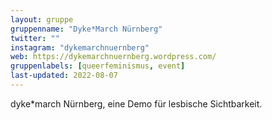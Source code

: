 ```yaml
---
layout: gruppe
gruppenname: "Dyke*March Nürnberg"
twitter: ""
instagram: "dykemarchnuernberg"
web: https://dykemarchnuernberg.wordpress.com/
gruppenlabels: [queerfeminismus, event]
last-updated: 2022-08-07
---
```


dyke\*march Nürnberg, eine Demo für lesbische Sichtbarkeit.
